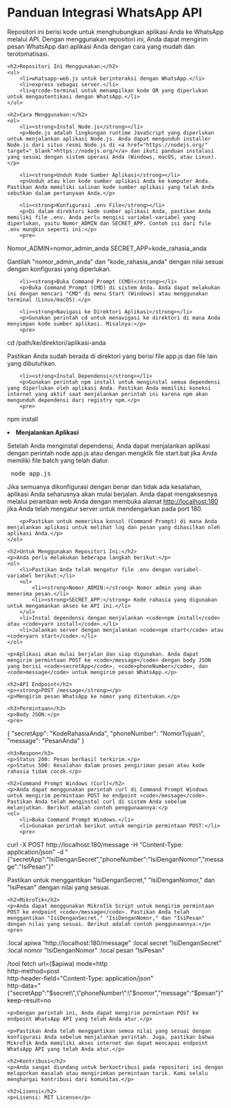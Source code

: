 <!DOCTYPE html>
<html>
<head>
    <title>Panduan Integrasi WhatsApp API</title>
</head>
<body>
    <h1>Panduan Integrasi WhatsApp API</h1>
    <p>Repositori ini berisi kode untuk menghubungkan aplikasi Anda ke WhatsApp melalui API. Dengan menggunakan repositori ini, Anda dapat mengirim pesan WhatsApp dari aplikasi Anda dengan cara yang mudah dan terotomatisasi.</p>

    <h2>Repositori Ini Menggunakan:</h2>
    <ul>
        <li>whatsapp-web.js untuk berinteraksi dengan WhatsApp.</li>
        <li>express sebagai server.</li>
        <li>qrcode-terminal untuk menampilkan kode QR yang diperlukan untuk mengautentikasi dengan WhatsApp.</li>
    </ul>

    <h2>Cara Menggunakan:</h2>
    <ol>
        <li><strong>Instal Node.js</strong></li>
        <p>Node.js adalah lingkungan runtime JavaScript yang diperlukan untuk menjalankan aplikasi Node.js. Anda dapat mengunduh installer Node.js dari situs resmi Node.js di <a href="https://nodejs.org/" target="_blank">https://nodejs.org/</a> dan ikuti panduan instalasi yang sesuai dengan sistem operasi Anda (Windows, macOS, atau Linux).</p>
        
        <li><strong>Unduh Kode Sumber Aplikasi</strong></li>
        <p>Unduh atau klon kode sumber aplikasi Anda ke komputer Anda. Pastikan Anda memiliki salinan kode sumber aplikasi yang telah Anda sebutkan dalam pertanyaan Anda.</p>
        
        <li><strong>Konfigurasi .env File</strong></li>
        <p>Di dalam direktori kode sumber aplikasi Anda, pastikan Anda memiliki file .env. Anda perlu mengisi variabel-variabel yang diperlukan, yaitu Nomor_ADMIN dan SECRET_APP. Contoh isi dari file .env mungkin seperti ini:</p>
        <pre>
Nomor_ADMIN=nomor_admin_anda
SECRET_APP=kode_rahasia_anda
        </pre>
        <p>Gantilah "nomor_admin_anda" dan "kode_rahasia_anda" dengan nilai sesuai dengan konfigurasi yang diperlukan.</p>
        
        <li><strong>Buka Command Prompt (CMD)</strong></li>
        <p>Buka Command Prompt (CMD) di sistem Anda. Anda dapat melakukan ini dengan mencari "CMD" di menu Start (Windows) atau menggunakan terminal (Linux/macOS).</p>
        
        <li><strong>Navigasi ke Direktori Aplikasi</strong></li>
        <p>Gunakan perintah cd untuk menavigasi ke direktori di mana Anda menyimpan kode sumber aplikasi. Misalnya:</p>
        <pre>
cd /path/ke/direktori/aplikasi-anda
        </pre>
        <p>Pastikan Anda sudah berada di direktori yang berisi file app.js dan file lain yang dibutuhkan.</p>
        
        <li><strong>Instal Dependensi</strong></li>
        <p>Gunakan perintah npm install untuk menginstal semua dependensi yang diperlukan oleh aplikasi Anda. Pastikan Anda memiliki koneksi internet yang aktif saat menjalankan perintah ini karena npm akan mengunduh dependensi dari registry npm.</p>
        <pre>
npm install
        </pre>
        <li><strong>Menjalankan Aplikasi</strong></li>
        <p>Setelah Anda menginstal dependensi, Anda dapat menjalankan aplikasi dengan perintah node app.js atau dengan mengklik file start.bat jika Anda memiliki file batch yang telah diatur.</p>
        <pre>
node app.js
        </pre>
        <p>Jika semuanya dikonfigurasi dengan benar dan tidak ada kesalahan, aplikasi Anda seharusnya akan mulai berjalan. Anda dapat mengaksesnya melalui peramban web Anda dengan membuka alamat <a href="http://localhost:180" target="_blank">http://localhost:180</a> jika Anda telah mengatur server untuk mendengarkan pada port 180.</p>
        
        <p>Pastikan untuk memeriksa konsol (Command Prompt) di mana Anda menjalankan aplikasi untuk melihat log dan pesan yang dihasilkan oleh aplikasi Anda.</p>
    </ol>
    
    <h2>Untuk Menggunakan Repositori Ini:</h2>
    <p>Anda perlu melakukan beberapa langkah berikut:</p>
    <ol>
        <li>Pastikan Anda telah mengatur file .env dengan variabel-variabel berikut:</li>
        <ul>
            <li><strong>Nomor_ADMIN:</strong> Nomor admin yang akan menerima pesan.</li>
            <li><strong>SECRET_APP:</strong> Kode rahasia yang digunakan untuk mengamankan akses ke API ini.</li>
        </ul>
        <li>Instal dependensi dengan menjalankan <code>npm install</code> atau <code>yarn install</code>.</li>
        <li>Jalankan server dengan menjalankan <code>npm start</code> atau <code>yarn start</code>.</li>
    </ol>
    
    <p>Aplikasi akan mulai berjalan dan siap digunakan. Anda dapat mengirim permintaan POST ke <code>/message</code> dengan body JSON yang berisi <code>secretApp</code>, <code>phoneNumber</code>, dan <code>message</code> untuk mengirim pesan WhatsApp.</p>
    
    <h2>API Endpoint</h2>
    <p><strong>POST /message</strong></p>
    <p>Mengirim pesan WhatsApp ke nomor yang ditentukan.</p>
    
    <h3>Permintaan</h3>
    <p>Body JSON:</p>
    <pre>
{
    "secretApp": "KodeRahasiaAnda",
    "phoneNumber": "NomorTujuan",
    "message": "PesanAnda"
}
    </pre>
    
    <h3>Respon</h3>
    <p>Status 200: Pesan berhasil terkirim.</p>
    <p>Status 500: Kesalahan dalam proses pengiriman pesan atau kode rahasia tidak cocok.</p>
    
    <h2>Command Prompt Windows (Curl)</h2>
    <p>Anda dapat menggunakan perintah curl di Command Prompt Windows untuk mengirim permintaan POST ke endpoint <code>/message</code>. Pastikan Anda telah menginstal curl di sistem Anda sebelum melanjutkan. Berikut adalah contoh penggunaannya:</p
    <ol>
        <li>Buka Command Prompt Windows.</li>
        <li>Gunakan perintah berikut untuk mengirim permintaan POST:</li>
        <pre>
curl -X POST http://localhost:180/message -H "Content-Type: application/json" -d "{\"secretApp\":\"IsiDenganSecret\",\"phoneNumber\":\"IsiDenganNomor\",\"message\":\"IsiPesan\"}"
        </pre>
        <p>Pastikan untuk menggantikan "IsiDenganSecret," "IsiDenganNomor," dan "IsiPesan" dengan nilai yang sesuai.</p>
    </ol>
    
    <h2>MikroTik</h2>
    <p>Anda dapat menggunakan MikroTik Script untuk mengirim permintaan POST ke endpoint <code>/message</code>. Pastikan Anda telah menggantikan "IsiDenganSecret," "IsiDenganNomor," dan "IsiPesan" dengan nilai yang sesuai. Berikut adalah contoh penggunaannya:</p>
    <pre>
:local apiwa "http://localhost:180/message"
:local secret "IsiDenganSecret"
:local nomor "IsiDenganNomor"
:local pesan "IsiPesan"

/tool fetch url=($apiwa) mode=http \
     http-method=post \
     http-header-field="Content-Type: application/json" \
     http-data="{\"secretApp\":\"$secret\",\"phoneNumber\":\"$nomor\",\"message\":\"$pesan\"}" \
     keep-result=no
    </pre>
    
    <p>Dengan perintah ini, Anda dapat mengirim permintaan POST ke endpoint WhatsApp API yang telah Anda atur.</p>
    
    <p>Pastikan Anda telah menggantikan semua nilai yang sesuai dengan konfigurasi Anda sebelum menjalankan perintah. Juga, pastikan bahwa MikroTik Anda memiliki akses internet dan dapat mencapai endpoint WhatsApp API yang telah Anda atur.</p>
    
    <h2>Kontribusi</h2>
    <p>Anda sangat diundang untuk berkontribusi pada repositori ini dengan melaporkan masalah atau mengirimkan permintaan tarik. Kami selalu menghargai kontribusi dari komunitas.</p>
    
    <h2>Lisensi</h2>
    <p>Lisensi: MIT License</p>
</body>
</html>
